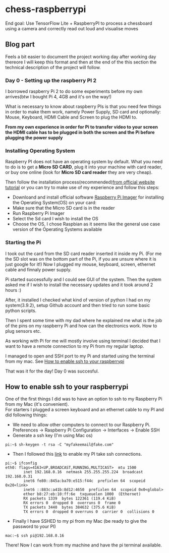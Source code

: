 # chess-raspberrypi
End goal: Use TensorFlow Lite + RaspberryPI to process a chessboard using a camera and correctly read out loud and visualise moves

## Blog part
Feels a bit easier to document the project working day after working day thereore I will keep this format and then at the end of the this section the technical description of the project will follow.

### Day 0 - Setting up the raspberry PI 2
I borrowed raspberry Pi 2 to do some experiments before my own arrives(btw I bought Pi 4, 4GB and it's on the way!)

What is necessary to know about raspberry PIs is that you need few things in order to make them work, namely Power Supply, SD card and optionally: Mouse, Keyboard, HDMI Cable and Screen to plug the HDMI to.

**From my own experience in order for Pi to transfer video to your screen the HDMI cable has to be plugged in both the screen and the Pi before plugging the power supply**

### Installing Operating System
Raspberry PI does not have an operating system by default. What you need to do is to get a **Micro SD CARD**, plug it into your machine with card reader, or buy one online (look for **Micro SD card reader** they are very cheap).

Then follow the installation process(recommended)[from official website tutorial](https://www.raspberrypi.com/documentation/computers/getting-started.html#installing-the-operating-system) or you can try to make use of my experience and follow this steps:

- Downloand and install official software [Raspberry Pi Imager](https://www.raspberrypi.com/software/) for installing the Operating System(OS) on your card:
- Make sure that the Micro SD card is in the reader
- Run Raspberry Pi Imager
- Select the Sd card I wish to install the OS
- Choose the OS, I chose Raspbian as it seems like the general use case version of the Operating Systems available

### Starting the Pi
I took out the card from the SD card reader inserted it inside my Pi. (For me the SD slot was on the bottom part of the Pi, if you are unsure where it is just google for it!)
Now I plugged my mouse, keyboard, screen, ethernet cable and finnaly power supply.

Pi started successfully and I could see GUI of the system. Then the system asked me if I wish to install the necessary updates and it took around 2 hours :)

After, it installed I checked what kind of version of python I had on my system(3.9.2), setup Github account and then tried to run some basic python scripts.

Then I spent some time with my dad where he explained me what is the job of the pins on my raspberry Pi and how can the electronics work. How to plug sensors etc.

As working with Pi for me will mostly involve using terminal I decided that I want to have a remote connection to my Pi from my regular laptop.

I managed to open and SSH port to my Pi and started using the terminal from my mac. See [How to enable ssh to your raspberrypi](#how-to-enable-ssh-to-your-raspberrypi)

That was it for the day! Day 0 was succesful.

## How to enable ssh to your raspberrypi
One of the first things I did was to have an option to ssh to my Raspberry Pi from my Mac (it's convenient).  
For starters I plugged a screen keyboard and an ethernet cable to my PI and did following things:

- We need to allow other computers to connect to our Raspberry Pi. Preferences -> Raspberry Pi Configuration -> Interfaces -> Enable SSH
- Generate a ssh key (I'm using Mac os)
```console
pi:~$ sh-keygen -t rsa -C "myfakeemail@fake.com"
```
- Then I followed this [link](https://phoenixnap.com/kb/enable-ssh-raspberry-pi#:~:text=into%20your%20device.-,Enable,-SSH%20on%20Raspberry) to enable my PI take ssh connections.  
```console
pi:~$ ifconfig
eth0: flags=4163<UP,BROADCAST,RUNNING,MULTICAST>  mtu 1500
        inet 192.168.0.16  netmask 255.255.255.224  broadcast 192.168.0.31
        inet6 fe80::845a:ba70:e515:f44c  prefixlen 64  scopeid 0x20<link>
        inet6 ::883c:a41b:8d12:4650  prefixlen 64  scopeid 0x0<global>
        ether b8:27:eb:10:ff:6e  txqueuelen 1000  (Ethernet)
        RX packets 1339  bytes 122361 (119.4 KiB)
        RX errors 0  dropped 0  overruns 0  frame 0
        TX packets 3440  bytes 384632 (375.6 KiB)
        TX errors 0  dropped 0 overruns 0  carrier 0  collisions 0
```
- Finally I have SSHED to my pi from my Mac (be ready to give the password to your PI)
```console
mac:~$ ssh pi@192.168.0.16
```
There! Now I can work from my machine and have the pi terminal available.
